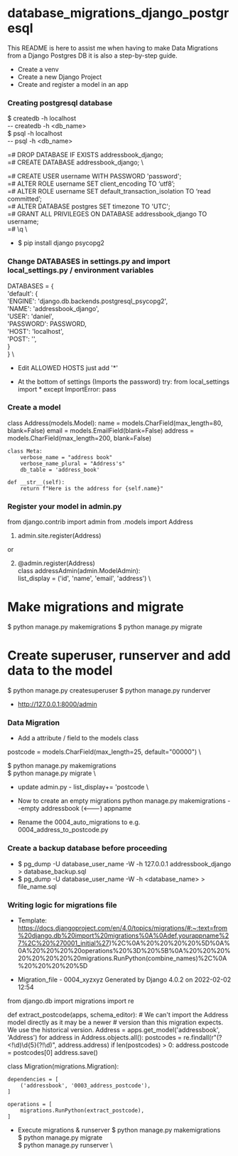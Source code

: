 # database_migrations_django_postgresql

This README is here to assist me when having to make Data Migrations
from a Django Postgres DB it is also a step-by-step guide.

- Create a venv
- Create a new Django Project
- Create and register a model in an app

### Creating postgresql database

$ createdb -h localhost \
-- createdb -h <db_name> \
$ psql -h localhost  \
-- psql -h <db_name>

=# DROP DATABASE IF EXISTS addressbook_django; \
=# CREATE DATABASE addressbook_django; \

=# CREATE USER username WITH PASSWORD 'password'; \
=#  ALTER ROLE username SET client_encoding TO ‘utf8’; \
=#  ALTER ROLE username SET default_transaction_isolation TO ‘read committed’; \
=#  ALTER DATABASE postgres SET timezone TO 'UTC'; \
=#  GRANT ALL PRIVILEGES ON DATABASE addressbook_django TO username; \
=#  \q \

- $ pip install django psycopg2

### Change DATABASES in settings.py and import local_settings.py / environment variables

DATABASES = { \
    'default': { \
        'ENGINE': 'django.db.backends.postgresql_psycopg2', \
        'NAME': 'addressbook_django', \
        'USER': 'daniel', \
        'PASSWORD': PASSWORD, \
        'HOST': 'localhost', \
        'POST': '', \
    } \
} \

- Edit ALLOWED HOSTS
just add '*'

- At the bottom of settings (Imports the password)
try:
    from local_settings import *
except ImportError:
    pass

### Create a model

class Address(models.Model):
    name = models.CharField(max_length=80, blank=False)
    email = models.EmailField(blank=False)
    address = models.CharField(max_length=200,  blank=False)

    class Meta:
        verbose_name = "address book"
        verbose_name_plural = "Address's"
        db_table = 'address_book'

    def __str__(self):
        return f"Here is the address for {self.name}"

### Register your model in admin.py

from django.contrib import admin
from .models import Address

1. admin.site.register(Address)

or

2. @admin.register(Address) \
class addressAdmin(admin.ModelAdmin): \
    list_display = ('id', 'name', 'email', 'address') \

# Make migrations and migrate

$ python manage.py makemigrations
$ python manage.py migrate

# Create superuser, runserver and add data to the model

$ python manage.py createsuperuser
$ python manage.py runderver
- http://127.0.0.1:8000/admin


### Data Migration

- Add a attribute / field to the models class

postcode = models.CharField(max_length=25, default="00000") \

$ python manage.py makemigrations \
$ python manage.py migrate \

- update admin.py - list_display+= 'postcode \

- Now to create an empty migrations 
python manage.py makemigrations --empty addressbook (<---) appname
- Rename the 0004_auto_migrations to e.g. 0004_address_to_postcode.py

### Create a backup database before proceeding
- $ pg_dump -U database_user_name -W -h 127.0.0.1 addressbook_django > database_backup.sql 
- $ pg_dump -U database_user_name -W -h <domain> <database_name> > file_name.sql 

### Writing logic for migrations file 
- Template: https://docs.djangoproject.com/en/4.0/topics/migrations/#:~:text=from%20django.db%20import%20migrations%0A%0Adef,yourappname%27%2C%20%270001_initial%27)%2C%0A%20%20%20%20%5D%0A%0A%20%20%20%20operations%20%3D%20%5B%0A%20%20%20%20%20%20%20%20migrations.RunPython(combine_names)%2C%0A%20%20%20%20%5D

- Migration_file - 0004_xyzxyz
Generated by Django 4.0.2 on 2022-02-02 12:54

from django.db import migrations
import re

def extract_postcode(apps, schema_editor):
    # We can't import the Address model directly as it may be a newer
    # version than this migration expects. We use the historical version.
    Address = apps.get_model('addressbook', 'Address')
    for address in Address.objects.all():
        postcodes = re.findall(r"(?<!\d)\d{5}(?!\d)", address.address)
        if len(postcodes) > 0:
            address.postcode = postcodes[0]
        address.save()

class Migration(migrations.Migration):

    dependencies = [
        ('addressbook', '0003_address_postcode'),
    ]

    operations = [
        migrations.RunPython(extract_postcode),
    ]

- Execute migrations & runserver
$ python manage.py makemigrations \
$ python manage.py migrate \
$ python manage.py runserver \